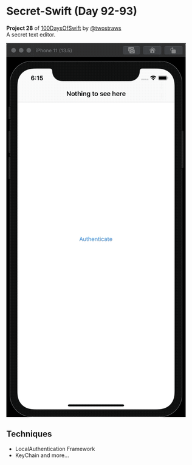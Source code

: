 # Secret-Swift (Day 92-93)
**Project 28** of [100DaysOfSwift](https://www.hackingwithswift.com/100) by [@twostraws](https://github.com/twostraws)\
A secret text editor.

![Secret Swift Gif](images/secretSwift.gif "Secret")

## Techniques
- LocalAuthentication Framework
- KeyChain
and more...
